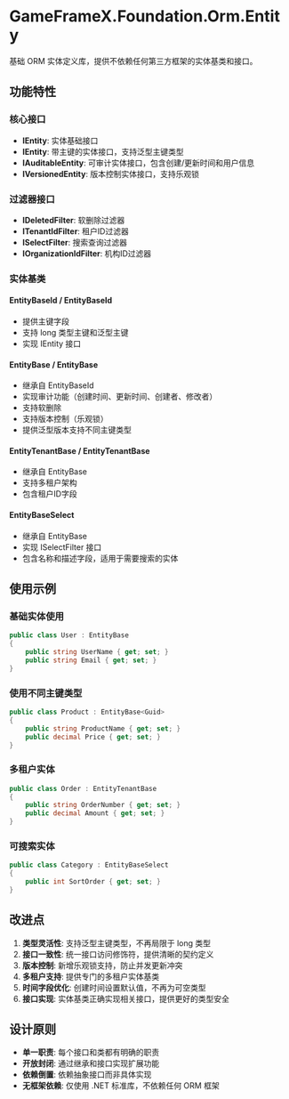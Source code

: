 # GameFrameX.Foundation.Orm.Entity

基础 ORM 实体定义库，提供不依赖任何第三方框架的实体基类和接口。

## 功能特性

### 核心接口

- **IEntity**: 实体基础接口
- **IEntity<TKey>**: 带主键的实体接口，支持泛型主键类型
- **IAuditableEntity**: 可审计实体接口，包含创建/更新时间和用户信息
- **IVersionedEntity**: 版本控制实体接口，支持乐观锁

### 过滤器接口

- **IDeletedFilter**: 软删除过滤器
- **ITenantIdFilter**: 租户ID过滤器
- **ISelectFilter**: 搜索查询过滤器
- **IOrganizationIdFilter**: 机构ID过滤器

### 实体基类

#### EntityBaseId / EntityBaseId<TKey>
- 提供主键字段
- 支持 long 类型主键和泛型主键
- 实现 IEntity 接口

#### EntityBase / EntityBase<TKey>
- 继承自 EntityBaseId
- 实现审计功能（创建时间、更新时间、创建者、修改者）
- 支持软删除
- 支持版本控制（乐观锁）
- 提供泛型版本支持不同主键类型

#### EntityTenantBase / EntityTenantBase<TKey>
- 继承自 EntityBase
- 支持多租户架构
- 包含租户ID字段

#### EntityBaseSelect
- 继承自 EntityBase
- 实现 ISelectFilter 接口
- 包含名称和描述字段，适用于需要搜索的实体

## 使用示例

### 基础实体使用

```csharp
public class User : EntityBase
{
    public string UserName { get; set; }
    public string Email { get; set; }
}
```

### 使用不同主键类型

```csharp
public class Product : EntityBase<Guid>
{
    public string ProductName { get; set; }
    public decimal Price { get; set; }
}
```

### 多租户实体

```csharp
public class Order : EntityTenantBase
{
    public string OrderNumber { get; set; }
    public decimal Amount { get; set; }
}
```

### 可搜索实体

```csharp
public class Category : EntityBaseSelect
{
    public int SortOrder { get; set; }
}
```

## 改进点

1. **类型灵活性**: 支持泛型主键类型，不再局限于 long 类型
2. **接口一致性**: 统一接口访问修饰符，提供清晰的契约定义
3. **版本控制**: 新增乐观锁支持，防止并发更新冲突
4. **多租户支持**: 提供专门的多租户实体基类
5. **时间字段优化**: 创建时间设置默认值，不再为可空类型
6. **接口实现**: 实体基类正确实现相关接口，提供更好的类型安全

## 设计原则

- **单一职责**: 每个接口和类都有明确的职责
- **开放封闭**: 通过继承和接口实现扩展功能
- **依赖倒置**: 依赖抽象接口而非具体实现
- **无框架依赖**: 仅使用 .NET 标准库，不依赖任何 ORM 框架